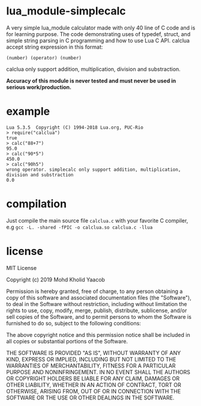 # lua_module-simplecalc
A very simple lua_module calculator made with only 40 line of C code and is for learning purpose. The code demonstrating uses of typedef, struct, and simple string parsing in C programming and how to use Lua C API. calclua accept string expression in this format:
```
(number) (operator) (number)
```
calclua only support addition, multiplication, division and substraction. 

**Accuracy of this module is never tested and must never be used in serious work/production.**

# example
```
Lua 5.3.5  Copyright (C) 1994-2018 Lua.org, PUC-Rio
> require("calclua")
true
> calc("88+7")
95.0
> calc("90*5")
450.0
> calc("90h5")
wrong operator. simplecalc only support addition, multiplication, division and substraction
0.0
```

# compilation
Just compile the main source file ```calclua.c``` with your favorite C compiler, e.g ```gcc -L. -shared -fPIC -o calclua.so calclua.c -llua```

# license
MIT License

Copyright (c) 2019 Mohd Kholid Yaacob

Permission is hereby granted, free of charge, to any person obtaining a copy
of this software and associated documentation files (the "Software"), to deal
in the Software without restriction, including without limitation the rights
to use, copy, modify, merge, publish, distribute, sublicense, and/or sell
copies of the Software, and to permit persons to whom the Software is
furnished to do so, subject to the following conditions:

The above copyright notice and this permission notice shall be included in all
copies or substantial portions of the Software.

THE SOFTWARE IS PROVIDED "AS IS", WITHOUT WARRANTY OF ANY KIND, EXPRESS OR
IMPLIED, INCLUDING BUT NOT LIMITED TO THE WARRANTIES OF MERCHANTABILITY,
FITNESS FOR A PARTICULAR PURPOSE AND NONINFRINGEMENT. IN NO EVENT SHALL THE
AUTHORS OR COPYRIGHT HOLDERS BE LIABLE FOR ANY CLAIM, DAMAGES OR OTHER
LIABILITY, WHETHER IN AN ACTION OF CONTRACT, TORT OR OTHERWISE, ARISING FROM,
OUT OF OR IN CONNECTION WITH THE SOFTWARE OR THE USE OR OTHER DEALINGS IN THE
SOFTWARE.
